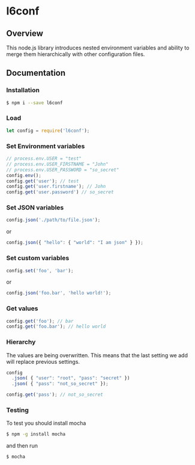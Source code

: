 # l6conf

## Overview
This node.js library introduces nested environment variables and ability to merge them hierarchically with other configuration files.

## Documentation

### Installation
``` sh
$ npm i --save l6conf
```

### Load
``` js
let config = require('l6conf');
```

### Set Environment variables
``` js
// process.env.USER = "test"
// process.env.USER_FIRSTNAME = "John"
// process.env.USER_PASSWORD = "so_secret"
config.env();
config.get('user'); // test
config.get('user.firstname'); // John
config.get('user.password') // so_secret
```

### Set JSON variables
``` js
config.json('./path/to/file.json');
```

or

``` js
config.json({ "hello": { "world": "I am json" } });
```

### Set custom variables
``` js
config.set('foo', 'bar');
```

or

``` js
config.json('foo.bar', 'hello world!');
```

### Get values
``` js
config.get('foo'); // bar
config.get('foo.bar'); // hello world
```

### Hierarchy
The values are being overwritten. This means that the last setting we add will replace previous settings.
``` js
config
  .json( { "user": "root", "pass": "secret" })
  .json( { "pass": "not_so_secret" });

config.get('pass'); // not_so_secret
```

### Testing
To test you should install mocha
``` sh
$ npm -g install mocha
```
and then run
``` sh
$ mocha
```
